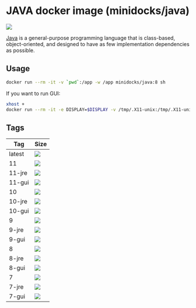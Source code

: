 JAVA docker image (minidocks/java)
==================================

![](https://upload.wikimedia.org/wikipedia/en/thumb/3/30/Java_programming_language_logo.svg/100px-Java_programming_language_logo.svg.png)

[Java](https://www.java.com/) is a general-purpose programming language that is class-based, object-oriented,
and designed to have as few implementation dependencies as possible.

Usage
-----

```bash
docker run --rm -it -v `pwd`:/app -w /app minidocks/java:8 sh
```

If you want to run GUI:
```bash
xhost +
docker run --rm -it -e DISPLAY=$DISPLAY -v /tmp/.X11-unix:/tmp/.X11-unix -v `pwd`:/app -w /app minidocks/java:8-gui
```

Tags
----

 Tag    | Size
 ---    | ----
 latest | ![](https://img.shields.io/docker/image-size/minidocks/java/latest?style=flat-square&logo=docker&label=size)
 11     | ![](https://img.shields.io/docker/image-size/minidocks/java/11?style=flat-square&logo=docker&label=size)
 11-jre | ![](https://img.shields.io/docker/image-size/minidocks/java/11-jre?style=flat-square&logo=docker&label=size)
 11-gui | ![](https://img.shields.io/docker/image-size/minidocks/java/11-gui?style=flat-square&logo=docker&label=size)
 10     | ![](https://img.shields.io/docker/image-size/minidocks/java/10?style=flat-square&logo=docker&label=size)
 10-jre | ![](https://img.shields.io/docker/image-size/minidocks/java/10-jre?style=flat-square&logo=docker&label=size)
 10-gui | ![](https://img.shields.io/docker/image-size/minidocks/java/10-gui?style=flat-square&logo=docker&label=size)
 9      | ![](https://img.shields.io/docker/image-size/minidocks/java/9?style=flat-square&logo=docker&label=size)
 9-jre  | ![](https://img.shields.io/docker/image-size/minidocks/java/9-jre?style=flat-square&logo=docker&label=size)
 9-gui  | ![](https://img.shields.io/docker/image-size/minidocks/java/9-gui?style=flat-square&logo=docker&label=size)
 8      | ![](https://img.shields.io/docker/image-size/minidocks/java/8?style=flat-square&logo=docker&label=size)
 8-jre  | ![](https://img.shields.io/docker/image-size/minidocks/java/8-jre?style=flat-square&logo=docker&label=size)
 8-gui  | ![](https://img.shields.io/docker/image-size/minidocks/java/8-gui?style=flat-square&logo=docker&label=size)
 7      | ![](https://img.shields.io/docker/image-size/minidocks/java/7?style=flat-square&logo=docker&label=size)
 7-jre  | ![](https://img.shields.io/docker/image-size/minidocks/java/7-jre?style=flat-square&logo=docker&label=size)
 7-gui  | ![](https://img.shields.io/docker/image-size/minidocks/java/7-gui?style=flat-square&logo=docker&label=size)
